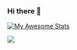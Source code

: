 ### Hi there 👋

[![My Awesome Stats](https://awesome-github-stats.azurewebsites.net/user-stats/NewbieCodes?cardType=octocat&theme=midnight-purple)](https://git.io/awesome-stats-card)

![](https://komarev.com/ghpvc/?username=NewbieCodes1&color=333333)


<!--
**NewbieCodes1/NewbieCodes1** is a ✨ _special_ ✨ repository because its `README.md` (this file) appears on your GitHub profile.

Here are some ideas to get you started:

- 🔭 I’m currently working on ...
- 🌱 I’m currently learning ...
- 👯 I’m looking to collaborate on ...
- 🤔 I’m looking for help with ...
- 💬 Ask me about ...
- 📫 How to reach me: ...
- 😄 Pronouns: ...
- ⚡ Fun fact: ...
-->
